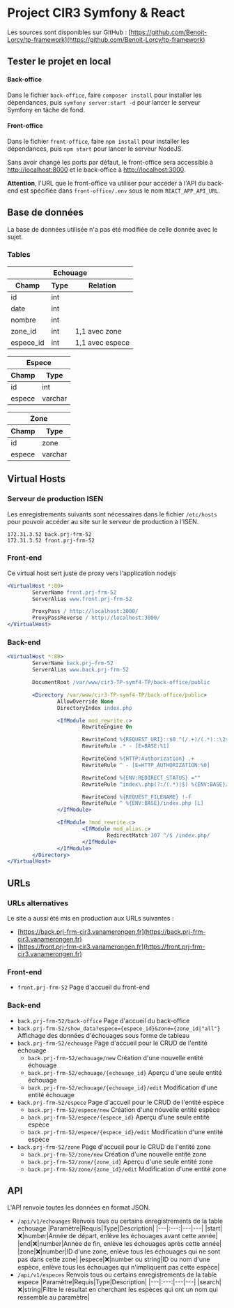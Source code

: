 # Project CIR3 Symfony & React
Les sources sont disponibles sur GitHub : [https://github.com/Benoit-Lorcy/tp-framework](https://github.com/Benoit-Lorcy/tp-framework)

## Tester le projet en local
#### Back-office
Dans le fichier `back-office`, faire `composer install` pour installer les dépendances, puis
`symfony server:start -d` pour lancer le serveur Symfony en tâche de fond.

#### Front-office
Dans le fichier `front-office`, faire `npm install` pour installer les dépendances, puis
`npm start` pour lancer le serveur NodeJS.

Sans avoir changé les ports par défaut, le front-office sera accessible à [http://localhost:8000](http://localhost:8000)
et le back-office à [http://localhost:3000](http://localhost:3000).

**Attention**, l'URL que le front-office va utiliser pour accéder à l'API du back-end est
spécifiée dans `front-office/.env` sous le nom `REACT_APP_API_URL`.

## Base de données
La base de données utilisée n'a pas été modifiée de celle donnée avec le sujet.

### Tables
<table>
  <thead>
    <tr>
        <th colspan="3">Echouage</th>
    </tr>
    <tr>
        <th>Champ</th>
        <th>Type</th>
        <th>Relation</th>
    </tr>
  </thead>
  <tbody>
    <tr>
        <td>id</td>
        <td>int</td>
        <td> </td>
    </tr>
    <tr>
        <td>date</td>
        <td>int</td>
        <td> </td>
    </tr>
    <tr>
        <td>nombre</td>
        <td>int</td>
        <td> </td>
    </tr>
    <tr>
        <td>zone_id</td>
        <td>int</td>
        <td>1,1 avec zone</td>
    </tr>
    <tr>
        <td>espece_id</td>
        <td>int</td>
        <td>1,1 avec espece</td>
    </tr>
  </tbody>
</table>

<table>
  <thead>
    <tr>
        <th colspan="3">Espece</th>
    </tr>
    <tr>
        <th>Champ</th>
        <th>Type</th>
    </tr>
  </thead>
  <tbody>
    <tr>
        <td>id</td>
        <td>int</td>
    </tr>
    <tr>
        <td>espece</td>
        <td>varchar</td>
    </tr>
  </tbody>
</table>

<table>
  <thead>
    <tr>
        <th colspan="3">Zone</th>
    </tr>
    <tr>
        <th>Champ</th>
        <th>Type</th>
    </tr>
  </thead>
  <tbody>
    <tr>
        <td>id</td>
        <td>zone</td>
    </tr>
    <tr>
        <td>espece</td>
        <td>varchar</td>
    </tr>
  </tbody>
</table>

## Virtual Hosts
### Serveur de production ISEN
Les enregistrements suivants sont nécessaires dans le fichier `/etc/hosts`
pour pouvoir accéder au site sur le serveur de production à l'ISEN.
```
172.31.3.52 back.prj-frm-52
172.31.3.52 front.prj-frm-52
```
### Front-end
Ce virtual  host sert juste de proxy vers l'application nodejs
```apache
<VirtualHost *:80>
        ServerName front.prj-frm-52
        ServerAlias www.front.prj-frm-52

        ProxyPass / http://localhost:3000/
        ProxyPassReverse / http://localhost:3000/
</VirtualHost>
```
### Back-end
```apache
<VirtualHost *:80>
        ServerName back.prj-frm-52
        ServerAlias www.back.prj-frm-52

        DocumentRoot /var/www/cir3-TP-symf4-TP/back-office/public

        <Directory /var/www/cir3-TP-symf4-TP/back-office/public>
                AllowOverride None
                DirectoryIndex index.php

                <IfModule mod_rewrite.c>
                        RewriteEngine On

                        RewriteCond %{REQUEST_URI}::$0 ^(/.+)/(.*)::\2$
                        RewriteRule .* - [E=BASE:%1]

                        RewriteCond %{HTTP:Authorization} .+
                        RewriteRule ^ - [E=HTTP_AUTHORIZATION:%0]

                        RewriteCond %{ENV:REDIRECT_STATUS} =""
                        RewriteRule ^index\.php(?:/(.*)|$) %{ENV:BASE}/$1 [R=301,L]

                        RewriteCond %{REQUEST_FILENAME} !-f
                        RewriteRule ^ %{ENV:BASE}/index.php [L]
                </IfModule>

                <IfModule !mod_rewrite.c>
                        <IfModule mod_alias.c>
                                RedirectMatch 307 ^/$ /index.php/
                        </IfModule>
                </IfModule>
        </Directory>
</VirtualHost>
```
## URLs

### URLs alternatives
Le site a aussi été mis en production aux URLs suivantes :
* [https://back.prj-frm-cir3.vanamerongen.fr](https://back.prj-frm-cir3.vanamerongen.fr)
* [https://front.prj-frm-cir3.vanamerongen.fr](https://front.prj-frm-cir3.vanamerongen.fr)

### Front-end
* `front.prj-frm-52` Page d'accueil du front-end

### Back-end
* `back.prj-frm-52/back-office` Page d'accueil du back-office
* `back.prj-frm-52/show_data?espece={espece_id}&zone={zone_id|"all"}` Affichage des données d'échouages sous forme de tableau
* `back.prj-frm-52/echouage` Page d'accueil pour le CRUD de l'entité échouage
    * `back.prj-frm-52/echouage/new` Création d'une nouvelle entité échouage
    * `back.prj-frm-52/echouage/{echouage_id}` Aperçu d'une seule entité échouage
    * `back.prj-frm-52/echouage/{echouage_id}/edit` Modification d'une entité échouage
* `back.prj-frm-52/espece` Page d'accueil pour le CRUD de l'entité espèce
    * `back.prj-frm-52/espece/new` Création d'une nouvelle entité espèce
    * `back.prj-frm-52/espece/{espece_id}` Aperçu d'une seule entité espèce
    * `back.prj-frm-52/espece/{espece_id}/edit` Modification d'une entité espèce
* `back.prj-frm-52/zone` Page d'accueil pour le CRUD de l'entité zone
    * `back.prj-frm-52/zone/new` Création d'une nouvelle entité zone
    * `back.prj-frm-52/zone/{zone_id}` Aperçu d'une seule entité zone
    * `back.prj-frm-52/zone/{zone_id}/edit` Modification d'une entité zone

## API

L'API renvoie toutes les données en format JSON.

* `/api/v1/echouages` Renvois tous ou certains enregistrements de la table echouage
  |Paramètre|Requis|Type|Description|
  |---|:---:|---|---|
  |start|❌|number|Année de départ, enlève les échouages avant cette année|
  |end|❌|number|Année de fin, enlève les échouages après cette année|
  |zone|❌|number|ID d'une zone, enlève tous les échouages qui ne sont pas dans cette zone|
  |espece|❌|number ou string|ID ou nom d'une espèce, enlève tous les échouages qui n'impliquent pas cette espèce|
* `/api/v1/especes` Renvois tous ou certains enregistrements de la table espece
  |Paramètre|Requis|Type|Description|
  |---|:---:|---|---|
  |search|❌|string|Filtre le résultat en cherchant les espèces qui ont un nom qui ressemble au paramètre|
